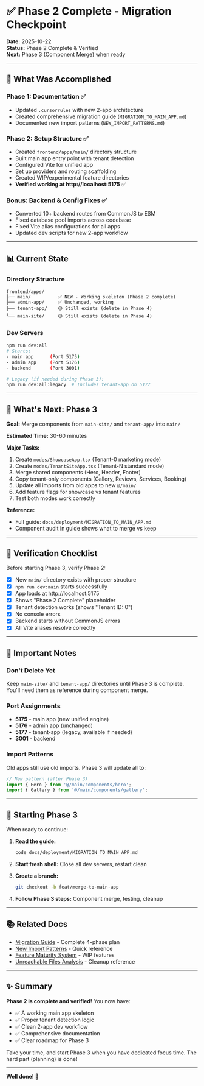 # ✅ Phase 2 Complete - Migration Checkpoint

**Date:** 2025-10-22  
**Status:** Phase 2 Complete & Verified  
**Next:** Phase 3 (Component Merge) when ready

---

## 🎉 What Was Accomplished

### Phase 1: Documentation ✅
- Updated `.cursorrules` with new 2-app architecture
- Created comprehensive migration guide (`MIGRATION_TO_MAIN_APP.md`)
- Documented new import patterns (`NEW_IMPORT_PATTERNS.md`)

### Phase 2: Setup Structure ✅
- Created `frontend/apps/main/` directory structure
- Built main app entry point with tenant detection
- Configured Vite for unified app
- Set up providers and routing scaffolding
- Created WIP/experimental feature directories
- **Verified working at http://localhost:5175** ✅

### Bonus: Backend & Config Fixes ✅
- Converted 10+ backend routes from CommonJS to ESM
- Fixed database pool imports across codebase
- Fixed Vite alias configurations for all apps
- Updated dev scripts for new 2-app workflow

---

## 📊 Current State

### Directory Structure
```
frontend/apps/
├── main/          ✅ NEW - Working skeleton (Phase 2 complete)
├── admin-app/     ✅ Unchanged, working
├── tenant-app/    🟡 Still exists (delete in Phase 4)
└── main-site/     🟡 Still exists (delete in Phase 4)
```

### Dev Servers
```bash
npm run dev:all
# Starts:
- main app      (Port 5175)
- admin app     (Port 5176)
- backend       (Port 3001)

# Legacy (if needed during Phase 3):
npm run dev:all:legacy  # Includes tenant-app on 5177
```

---

## 🎯 What's Next: Phase 3

**Goal:** Merge components from `main-site/` and `tenant-app/` into `main/`

**Estimated Time:** 30-60 minutes

**Major Tasks:**
1. Create `modes/ShowcaseApp.tsx` (Tenant-0 marketing mode)
2. Create `modes/TenantSiteApp.tsx` (Tenant-N standard mode)
3. Merge shared components (Hero, Header, Footer)
4. Copy tenant-only components (Gallery, Reviews, Services, Booking)
5. Update all imports from old apps to new `@/main/`
6. Add feature flags for showcase vs tenant features
7. Test both modes work correctly

**Reference:**
- Full guide: `docs/deployment/MIGRATION_TO_MAIN_APP.md`
- Component audit in guide shows what to merge vs keep

---

## 🧪 Verification Checklist

Before starting Phase 3, verify Phase 2:

- [x] New `main/` directory exists with proper structure
- [x] `npm run dev:main` starts successfully
- [x] App loads at http://localhost:5175
- [x] Shows "Phase 2 Complete" placeholder
- [x] Tenant detection works (shows "Tenant ID: 0")
- [x] No console errors
- [x] Backend starts without CommonJS errors
- [x] All Vite aliases resolve correctly

---

## 📝 Important Notes

### Don't Delete Yet
Keep `main-site/` and `tenant-app/` directories until Phase 3 is complete. You'll need them as reference during component merge.

### Port Assignments
- **5175** - main app (new unified engine)
- **5176** - admin app (unchanged)
- **5177** - tenant-app (legacy, available if needed)
- **3001** - backend

### Import Patterns
Old apps still use old imports. Phase 3 will update all to:
```typescript
// New pattern (after Phase 3)
import { Hero } from '@/main/components/hero';
import { Gallery } from '@/main/components/gallery';
```

---

## 🚀 Starting Phase 3

When ready to continue:

1. **Read the guide:**
   ```bash
   code docs/deployment/MIGRATION_TO_MAIN_APP.md
   ```

2. **Start fresh shell:**
   Close all dev servers, restart clean

3. **Create a branch:**
   ```bash
   git checkout -b feat/merge-to-main-app
   ```

4. **Follow Phase 3 steps:**
   Component merge, testing, cleanup

---

## 📚 Related Docs

- [Migration Guide](./MIGRATION_TO_MAIN_APP.md) - Complete 4-phase plan
- [New Import Patterns](./NEW_IMPORT_PATTERNS.md) - Quick reference
- [Feature Maturity System](../devtools/FEATURE_MATURITY_SYSTEM.md) - WIP features
- [Unreachable Files Analysis](../audits/UNREACHABLE_FILES_ANALYSIS.md) - Cleanup reference

---

## ✨ Summary

**Phase 2 is complete and verified!** You now have:
- ✅ A working main app skeleton
- ✅ Proper tenant detection logic
- ✅ Clean 2-app dev workflow
- ✅ Comprehensive documentation
- ✅ Clear roadmap for Phase 3

Take your time, and start Phase 3 when you have dedicated focus time. The hard part (planning) is done!

---

**Well done! 🎉**

